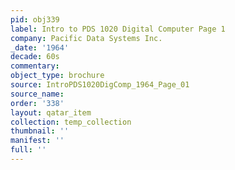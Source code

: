 ```yaml
---
pid: obj339
label: Intro to PDS 1020 Digital Computer Page 1
company: Pacific Data Systems Inc.
_date: '1964'
decade: 60s
commentary: 
object_type: brochure
source: IntroPDS1020DigComp_1964_Page_01
source_name: 
order: '338'
layout: qatar_item
collection: temp_collection
thumbnail: ''
manifest: ''
full: ''
---
```

